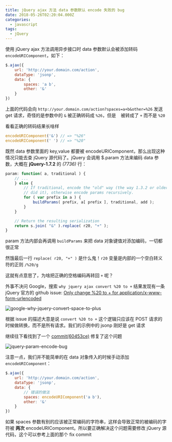 ```yaml
---
title: jQuery ajax 方法 data 参数默认 encode 失败的 bug
date: 2018-05-26T02:20:04.000Z
categories:
  - javascript
tags:
  - jQuery
---
```


使用 jQuery ajax 方法调用异步接口时 data 参数默认会被添加转码 `encodeURIComponent`，如下：

```javascript
$.ajax({
    url: 'http://your.domain.com/action',
    dataType: 'jsonp',
    data: {
        spaces: 'a b',
        other: '&'
    }
})
```

上面的代码会向 `http://your.domain.com/action?spaces=a+b&other=%26` 发送 get 请求，奇怪的是参数中的 `&` 被正确转码成 `%26`，但是 ` ` 被转成了 `+` 而不是 `%20`

看看正确的转码结果长啥样

```javascript
encodeURIComponent('&') // => "%26"
encodeURIComponent(' ') // => "%20"
```

既然 data 参数里面的 key,value 都要被 encodeURIComponent，那么出现这种情况只能去查 jQuery 源代码了。jQuery 会调用 $.param 方法来编码 data 参数，大概在 **jQuery-1.7.2** 的 _(7736)_ 行：

```javascript
param: function( a, traditional ) {
    // ...
    } else {
        // If traditional, encode the "old" way (the way 1.3.2 or older
        // did it), otherwise encode params recursively.
        for ( var prefix in a ) {
            buildParams( prefix, a[ prefix ], traditional, add );
        }
    }

    // Return the resulting serialization
    return s.join( "&" ).replace( r20, "+" );
}
```

param 方法内部会再调用 `buildParams` 来把 data 对象键值对添加编码，一切都很正常

然饿最后一行 `replace( r20, "+" )` 是什么鬼！`r20` 变量是内部的一个空白转义符的正则 `/%20/g`

这就有点意思了，为啥把正确的空格编码再转回 `+` 呢？

外事不决问 Google，搜索 `why jquery ajax convert %20 to +` 结果发现有一条 jQuery 官方的 github issue: [Only change %20 to + for application/x-www-form-urlencoded](https://github.com/jquery/jquery/issues/2658)

![google-why-jquery-convert-space-to-plus](https://img11.360buyimg.com/devfe/jfs/t20344/242/259059096/183424/9e8e0f30/5b078bbdN06c75a01.png)

根据 issue 的描述大意是说 `convert %20 to +` 这个逻辑只应该在 POST 请求的时候做转换，而不是所有请求。我们的示例中的 jsonp 刚好是 get 请求

继续往下看找到了一个 [commit(60453ce)](https://github.com/dmethvin/jquery/commit/60453ce299a0c84550e70010ceea12d538226bf5) 修复了这个问题

![jquery-param-encode-bug](https://img14.360buyimg.com/devfe/jfs/t20692/166/263146843/79735/7f45adb2/5b078b49N8f97629d.png)

注意一点，我们并不能简单的在 data 对象传入的时候手动添加 `encodeURIComponent`：

```javascript
$.ajax({
    url: 'http://your.domain.com/action',
    dataType: 'jsonp',
    data: {
        // 错误的做法
        spaces: encodeURIComponent('a b'),
        other: '&'
    }
})
```

如果 spaces 参数有别的应该被正常编码的字符串，这样会导致正常的被编码的字符被 **两次** encodeURIComponent。所以要正确解决这个问题需要修改 jQuery 源代码，这个可以参考上面的那个 fix commit
